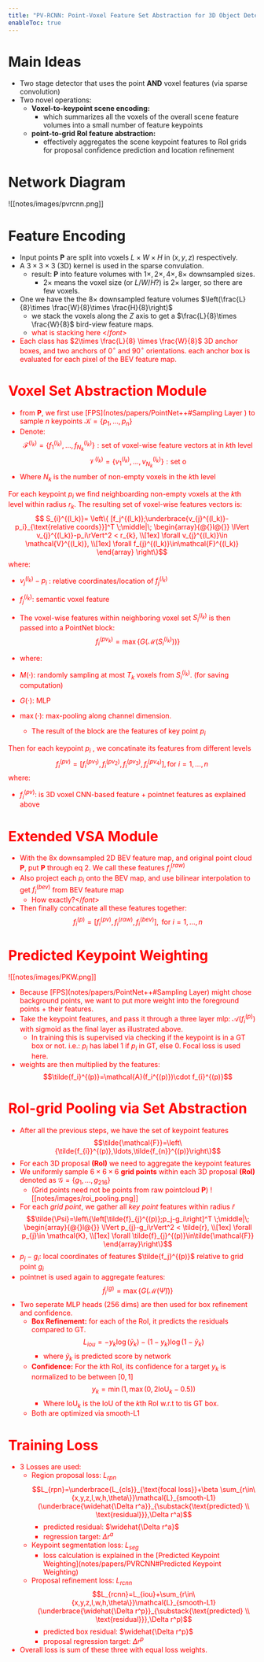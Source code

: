 ```yaml
---
title: "PV-RCNN: Point-Voxel Feature Set Abstraction for 3D Object Detection"
enableToc: true
---
```






# Main Ideas
- Two stage detector that uses the point **AND** voxel features (via sparse convolution) 
- Two novel operations: 
	- **Voxel-to-keypoint scene encoding:** 
		- which summarizes all the voxels of the overall scene feature volumes into a small number of feature keypoints
	- **point-to-grid RoI feature abstraction:** 
		- effectively aggregates the scene keypoint features to RoI grids for proposal confidence prediction and location refinement

# Network Diagram
![[notes/images/pvrcnn.png]]
# Feature Encoding 
- Input points **P** are split into voxels $L\times W \times H$  in $(x,y,z)$ respectively. 
- A $3\times 3 \times 3$  (3D) kernel is used in the sparse convulation.
	- result: **P** into feature volumes with $1\times,2\times,4\times,8\times$ downsampled sizes. 
		- $2\times$ means the voxel size (or $L/W/H$?) is $2\times$ larger, so there are few voxels.   
- One we have the the $8\times$ downsampled feature volumes $\left(\frac{L}{8}\times \frac{W}{8}\times \frac{H}{8}\right)$ 
	- we stack the voxels along the $Z$ axis to get a $\frac{L}{8}\times \frac{W}{8}$ bird-view feature maps.
	- <font color="red">what is stacking here </_font_>
- Each class has $2\times \frac{L}{8} \times \frac{W}{8}$ 3D anchor boxes, and two anchors of $0^\circ$ and $90^\circ$ orientations. each anchor box is evaluated for each pixel of the BEV feature map.


# Voxel Set Abstraction Module
- from **P**, we first use [FPS](notes/papers/PointNet++#Sampling Layer ) to sample $n$ keypoints $\mathcal{K}=\{p_1,\ldots,p_n\}$ 
- Denote: $$\mathcal{F}^{(l_k)}=\{f_1^{(l_k)},\ldots,f_{N_k}^{(l_k)}\}: \text{set of voxel-wise feature vectors at in }k\text{th level}$$ $$\mathcal{V}^{(l_k)}=\{v_1^{(l_k)},\ldots,v_{N_k}^{(l_k)}\}: \text{set o}$$ 
- Where $N_k$ is the number of non-empty voxels in the $k$th level

For each keypoint $p_i$ we find neighboarding non-empty voxels at the $k$th level within radius $r_k$. The resulting set of voxel-wise features vectors is:$$
S_{i}^{(l_k)}=
  \left\{ 
    [f_j^{(l_k)};\underbrace{v_{j}^{(l_k)}-p_i}_{\text{relative coords}}]^T
  \;\middle|\;
  \begin{array}{@{}l@{}}
    \lVert v_{j}^{(l_k)}-p_i\rVert^2 < r_{k}, \\[1ex]
    \forall v_{j}^{(l_k)}\in \mathcal{V}^{(l_k)}, \\[1ex]
    \forall f_{j}^{(l_k)}\in\mathcal{F}^{(l_k)}
  \end{array}
  \right\}$$
  where:
  - $v_{j}^{(l_k)}-p_i$ : relative coordinates/location of $f_j^{(l_k)}$
  - $f_j^{(l_k)}$: semantic voxel feature

- The voxel-wise features within neighboring voxel set $S_{i}^{(l_k)}$ is then passed into a PointNet block:$$f_{i}^{(pv_k)}=\max\left\{G\left(\mathcal{M}\left(S_{i}^{(l_k)}\right)\right)\right\}\tag{2}$$
- where:
- $M(\cdot)$: randomly sampling at most $T_k$ voxels from $S_{i}^{(l_k)}$. (for saving computation)
- $G(\cdot)$: MLP 
- $\max(\cdot)$: max-pooling along channel dimension.
	- The result of the block are the features of key point $p_i$ 


Then for each keypoint $p_i$ , we concatinate its features from different levels
$$f_i^{(pv)}=\left[f_{i}^{(pv_1)},f_{i}^{(pv_2)},f_{i}^{(pv_3)},f_{i}^{(pv_4)}\right], \text{for } i=1,\ldots,n$$
where:
- $f_i^{(pv)}$: is 3D voxel CNN-based feature + pointnet features as explained above


# Extended VSA Module
- With the 8x downsampled 2D BEV feature map, and original point cloud **P**, put **P** through eq 2. We call these features $f_i^{(raw)}$ 
- Also project each $p_i$ onto the BEV map, and use bilinear interpolation to get $f_i^{(bev)}$ from BEV feature map
	- <font color="red">How exactly?</_font_>
 - Then finally concatinate all these features together:$$f_i^{(p)}=\left[f_{i}^{(pv)},f_i^{(raw)},f_{i}^{(bev)}\right], \text{ for }i=1,\ldots,n$$


# Predicted Keypoint Weighting
![[notes/images/PKW.png]]
- Because [FPS](notes/papers/PointNet++#Sampling Layer) might chose background points, we want to put more weight into the foreground points + their features. 
- Take the keypoint features, and pass it through a three layer mlp: $\mathcal{A}(f_i^{(p)})$  with sigmoid as the final layer as illustrated above. 
	- In training this is supervised via checking if the keypoint is in a GT box or not. i.e.: $p_i$ has label $1$ if $p_i$ in GT, else $0$. Focal loss is used here. 
- weights are then multiplied by the features: $$\tilde{f_i}^{(p)}=\mathcal{A}(f_i^{(p)})\cdot f_{i}^{(p)}$$

# RoI-grid Pooling via Set Abstraction
- After all the previous steps, we have the set of keypoint features $$\tilde{\mathcal{F}}=\left\{\tilde{f_{i}}^{(p)},\ldots,\tilde{f_{n}}^{(p)}\right\}$$ 
- For each 3D proposal **(RoI)** we need to aggregate the keypoint features
- We uniformly sample $6\times6\times6$ **grid points** within each 3D proposal **(RoI)** denoted as $\mathcal{G}=\{g_1,\ldots,g_{216}\}$
	-  (Grid points need not be points from raw pointcloud **P**) 
	![[notes/images/roi_pooling.png]]
- For each *grid point*, we gather all *key point* features within radius $\tilde{r}$ $$\tilde{\Psi}=\left\{\left[\tilde{f}_{j}^{(p)};p_j-g_i\right]^T  \;\middle|\;
  \begin{array}{@{}l@{}}
    \lVert p_{j}-g_i\rVert^2 < \tilde{r}, \\[1ex]
    \forall p_{j}\in \mathcal{K}, \\[1ex]
    \forall \tilde{f}_{j}^{(p)}\in\tilde{\mathcal{F}}
  \end{array}\right\}$$
- $p_j-g_i$: local coordinates of features $\tilde{f_j}^{(p)}$ relative to grid point $g_i$ 
- pointnet is used again to aggregate features: $$\tilde{f}_i^{(g)}=\max\left\{G\left(\mathcal{M}\left(\tilde{\Psi}\right)\right)\right\}$$
- Two seperate MLP heads (256 dims) are then used for box refinement and confidence. 
	- **Box Refinement:** for each of the RoI, it predicts the residuals compared to GT. $$L_{iou}=-y_k\log(\tilde{y}_k)-(1-y_k)\log(1-\tilde{y}_k)$$
		- where $\tilde{y}_k$ is predicted score by network 
	- **Confidence:** For the $k$th RoI, its confidence for a target $y_k$ is normalized to be between $[0,1]$ $$y_k=\min(1,\max(0,2\text{IoU}_k-0.5))$$
		- Where $\text{IoU}_k$ is the IoU of the $k$th RoI w.r.t to tis GT box.
	- Both are optimized via smooth-L1  


# Training Loss
- 3 Losses are used:
	- Region proposal loss: $L_{rpn}$ $$L_{rpn}=\underbrace{L_{cls}}_{\text{focal loss}}+\beta \sum_{r\in\{x,y,z,l,w,h,\theta\}}\mathcal{L}_{smooth-L1}(\underbrace{\widehat{\Delta r^a}}_{\substack{\text{predicted} \\ \text{residual}}},\Delta r^a)$$
		- predicted residual: $\widehat{\Delta r^a}$ 
		- regression target: $\Delta r^a$
	- Keypoint segmentation loss: $L_{seg}$ 
		- loss calculation is explained in the [Predicted Keypoint Weighting](notes/papers/PVRCNN#Predicted Keypoint Weighting)
	- Proposal refinement loss: $L_{rcnn}$ $$L_{rcnn}=L_{iou}+\sum_{r\in\{x,y,z,l,w,h,\theta\}}\mathcal{L}_{smooth-L1}(\underbrace{\widehat{\Delta r^p}}_{\substack{\text{predicted} \\ \text{residual}}},\Delta r^p)$$
		- predicted box residual: $\widehat{\Delta r^p}$
		- proposal regression target: $\Delta r^p$
- Overall loss is sum of these three with equal loss weights. 




















